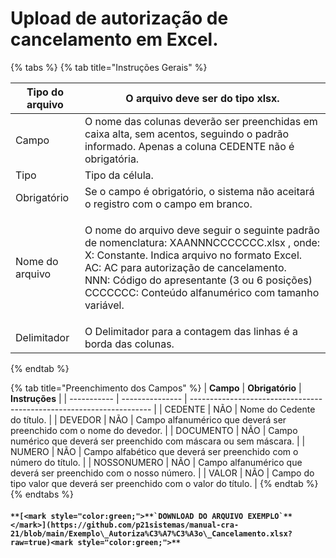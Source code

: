 # Upload de autorização de cancelamento em Excel.

{% tabs %}
{% tab title="Instruções  Gerais" %}


| Tipo do arquivo | O arquivo deve ser do tipo xlsx.                                                                                                                                                                                                                                                                          |
| --------------- | --------------------------------------------------------------------------------------------------------------------------------------------------------------------------------------------------------------------------------------------------------------------------------------------------------- |
| Campo           | O nome das colunas deverão ser preenchidas em caixa alta, sem acentos, seguindo o padrão informado. Apenas a coluna CEDENTE não é obrigatória.                                                                                                                                                            |
| Tipo            | Tipo da célula.                                                                                                                                                                                                                                                                                           |
| Obrigatório     | Se o campo é obrigatório, o sistema não aceitará o registro com o campo em branco.                                                                                                                                                                                                                        |
| Nome do arquivo | <p>O nome do arquivo deve seguir o seguinte padrão de nomenclatura: XAANNNCCCCCCC.xlsx , onde:<br>X: Constante. Indica arquivo no formato Excel.<br>AC: AC para autorização de cancelamento.<br>NNN: Código do apresentante (3 ou 6 posições)<br>CCCCCCC: Conteúdo alfanumérico com tamanho variável.</p> |
| Delimitador     | O Delimitador para a contagem das linhas é a borda das colunas.                                                                                                                                                                                                                                           |
{% endtab %}

{% tab title="Preenchimento dos Campos" %}
| **Campo**   | **Obrigatório** | **Instruções**                                                       |
| ----------- | --------------- | -------------------------------------------------------------------- |
| CEDENTE     | NÃO             | Nome do Cedente do título.                                           |
| DEVEDOR     | NÃO             | Campo alfanumérico que deverá ser preenchido com o nome do devedor.  |
| DOCUMENTO   | NÃO             | Campo numérico que deverá ser preenchido com máscara ou sem máscara. |
| NUMERO      | NÃO             | Campo alfabético que deverá ser preenchido com o número do título.   |
| NOSSONUMERO | NÃO             | Campo alfanumérico que deverá ser preenchido com o nosso número.     |
| VALOR       | NÃO             | Campo do tipo valor que deverá ser preenchido com o valor do título. |
{% endtab %}
{% endtabs %}

#### **``**[<mark style="color:green;">**`DOWNLOAD DO ARQUIVO EXEMPLO`**</mark>](https://github.com/p21sistemas/manual-cra-21/blob/main/Exemplo\_Autoriza%C3%A7%C3%A3o\_Cancelamento.xlsx?raw=true)<mark style="color:green;">**``**</mark>
